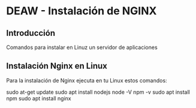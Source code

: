 # DEAW - Instalación de NGINX

## Introducción

Comandos para instalar en Linuz un servidor de aplicaciones

## Instalación Nginx en Linux

Para la instalación de Nginx ejecuta en tu Linux estos comandos:

sudo at-get update
sudo apt install nodejs
node -V
npm -v
sudo apt  install npm
sudo apt install nginx
